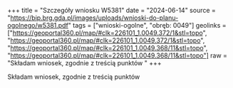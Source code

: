 +++
title = "Szczegóły wniosku W5381"
date = "2024-06-14"
source = "https://bip.brg.gda.pl/images/uploads/wnioski-do-planu-ogolnego/w5381.pdf"
tags = ["wnioski-ogolne", "obręb: 0049"]
geolinks = ["https://geoportal360.pl/map/#clk=226101_1.0049.372/1&stl=topo", "https://geoportal360.pl/map/#clk=226101_1.0049.372/1&stl=topo", "https://geoportal360.pl/map/#clk=226101_1.0049.368/11&stl=topo", "https://geoportal360.pl/map/#clk=226101_1.0049.368/11&stl=topo"]
raw = "Składam wniosek, zgodnie z treścią punktów "
+++

Składam wniosek, zgodnie z treścią punktów 


